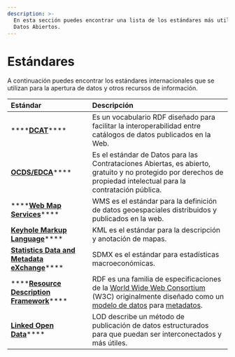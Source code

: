 ```yaml
---
description: >-
  En esta sección puedes encontrar una lista de los estándares más utilizados en
  Datos Abiertos.
---
```


# Estándares

A continuación puedes encontrar los estándares internacionales que se utilizan para la apertura de datos y otros recursos de información.

| Estándar | Descripción |
| :--- | :--- |
| \*\*\*\*[**DCAT**](https://www.w3.org/TR/vocab-dcat-2/)\*\*\*\* | Es un vocabulario RDF diseñado para facilitar la interoperabilidad entre catálogos de datos publicados en la Web. |
|  [**OCDS/EDCA**](https://standard.open-contracting.org/latest/es/)\*\*\*\* |  Es el estándar de Datos para las Contrataciones Abiertas, es abierto, gratuito y no protegido por derechos de propiedad intelectual para la contratación pública. |
| \*\*\*\*[**Web Map Services**](http://www.opengeospatial.org/standards/wms)\*\*\*\* | WMS es el estándar para la definición de datos geoespaciales distribuidos y publicados en la web. |
| [**Keyhole Markup Language**](https://developers.google.com/kml/)\*\*\*\* | KML es el estándar para la descripción y anotación de mapas. |
| [**Statistics Data and Metadata eXchange**](https://sdmx.org/)\*\*\*\* | SDMX es el estándar para estadísticas macroeconómicas. |
| \*\*\*\*[**Resource Description Framework**](https://www.w3.org/RDF/)\*\*\*\* | RDF es una familia de especificaciones de la [World Wide Web Consortium](https://es.wikipedia.org/wiki/World_Wide_Web_Consortium) \(W3C\) originalmente diseñado como un [modelo de datos](https://es.wikipedia.org/wiki/Modelo_de_datos) para [metadatos](https://es.wikipedia.org/wiki/Metadato).  |
| [**Linked Open Data**](https://www.w3.org/egov/wiki/Linked_Open_Data)\*\*\*\* | LOD describe un método de publicación de datos estructurados para que puedan ser interconectados y más útiles. |



